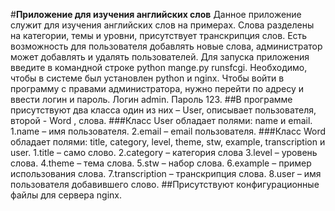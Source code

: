 #**Приложение для изучения английских слов**
	Данное приложение служит для изучения английских слов на примерах. Слова разделены на категории, темы и уровни, присутствует транскрипция слов. Есть возможность для пользователя добавлять новые слова, администратор может добавлять и удалять пользователей.
	Для запуска приложения введите в командной строке python mange.py runsfcgi.  Необходимо, чтобы в системе был установлен python и nginx.
Чтобы войти в программу с правами администратора, нужно перейти по адресу  и ввести логин и пароль. Логин   admin. Пароль  123.
##В программе присутствуют два класса один из них – User, описывает пользователя, второй - Word , слова.
###Класс User обладает полями: name и email.
1.name – имя пользователя.
2.email – email пользователя.
###Класс Word обладает полями: title, category, level, theme, stw, example, transcription и user.
1.title – само слово.
2.category – категория слова
3.level – уровень слова.
4.theme – тема слова.
5.stw – набор слова.
6.example – пример использования слова.
7.transcription – транскрипция слова.
8.user – имя пользователя добавившего слово.
##Присутствуют конфигурационные файлы для сервера nginx.
